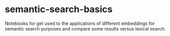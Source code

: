 # semantic-search-basics
Notebooks for get used to the applications of different embeddings for semantic search purposes and compare some results versus lexical search.
